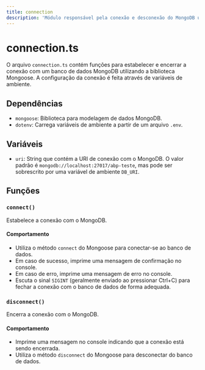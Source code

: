 ```yaml
---
title: connection
description: 'Módulo responsável pela conexão e desconexão do MongoDB utilizando Mongoose.'
---
```


# connection.ts

O arquivo `connection.ts` contém funções para estabelecer e encerrar a conexão com um banco de dados MongoDB utilizando a biblioteca Mongoose. A configuração da conexão é feita através de variáveis de ambiente.

## Dependências

- `mongoose`: Biblioteca para modelagem de dados MongoDB.
- `dotenv`: Carrega variáveis de ambiente a partir de um arquivo `.env`.

## Variáveis

- `uri`: String que contém a URI de conexão com o MongoDB. O valor padrão é `mongodb://localhost:27017/abp-teste`, mas pode ser sobrescrito por uma variável de ambiente `DB_URI`.

## Funções

### `connect()`

Estabelece a conexão com o MongoDB.

#### Comportamento

- Utiliza o método `connect` do Mongoose para conectar-se ao banco de dados.
- Em caso de sucesso, imprime uma mensagem de confirmação no console.
- Em caso de erro, imprime uma mensagem de erro no console.
- Escuta o sinal `SIGINT` (geralmente enviado ao pressionar Ctrl+C) para fechar a conexão com o banco de dados de forma adequada.

### `disconnect()`

Encerra a conexão com o MongoDB.

#### Comportamento

- Imprime uma mensagem no console indicando que a conexão está sendo encerrada.
- Utiliza o método `disconnect` do Mongoose para desconectar do banco de dados.
